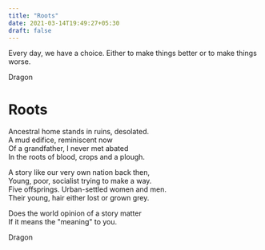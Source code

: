 ```yaml
---
title: "Roots"
date: 2021-03-14T19:49:27+05:30
draft: false
---
```


Every day, we have a choice. Either to make things better or to make things worse.

Dragon

# Roots

Ancestral home stands in ruins, desolated.  
A mud edifice, reminiscent now  
Of a grandfather, I never met abated  
In the roots of blood, crops and a plough.  

A story like our very own nation back then,  
Young, poor, socialist trying to make a way.  
Five offsprings. Urban-settled women and men.  
Their young, hair either lost or grown grey.  

Does the world opinion of a story matter  
If it means the "meaning" to you.  

Dragon